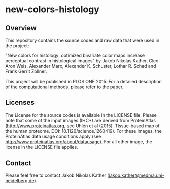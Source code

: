 # new-colors-histology

## Overview

This repository contains the source codes and raw data that were used in the project:

"New colors for histology: optimized bivariate color maps increase perceptual contrast in histological images" by Jakob Nikolas Kather, Cleo-Aron Weis, Alexander Marx, Alexander K. Schuster, Lothar R. Schad and Frank Gerrit Zöllner.

This project will be published in PLOS ONE 2015. For a detailed description of the computational methods, please refer to the paper. 

## Licenses

The License for the source codes is available in the LICENSE file. Please note that some of the input images (IHC*) are derived from ProteinAtlas (http://www.proteinatlas.org, see Uhlén et al (2015). Tissue-based map of the human proteome. DOI: 10.1126/science.1260419). For these images, the ProteinAtlas data usage conditions apply (see http://www.proteinatlas.org/about/datausage). For all other image, the license in the LICENSE file applies.

## Contact

Please feel free to contact Jakob Nikolas Kather (jakob.kather@medma.uni-heidelberg.de).